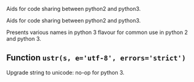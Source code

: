 Aids for code sharing between python2 and python3.


Aids for code sharing between python2 and python3.

Presents various names in python 3 flavour for common use in python 2 and python 3.

## Function `ustr(s, e='utf-8', errors='strict')`

Upgrade string to unicode: no-op for python 3.
